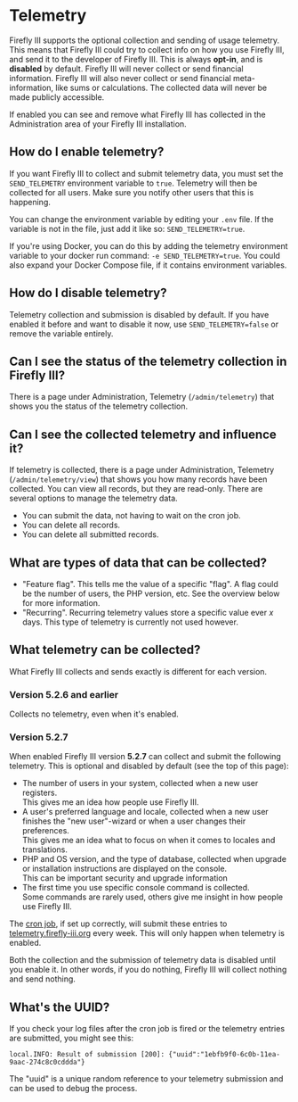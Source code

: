 # Telemetry

Firefly III supports the optional collection and sending of usage telemetry. This means that Firefly III could try to collect info on how you use Firefly III, and send it to the developer of Firefly III. This is always **opt-in**, and is **disabled** by default. Firefly III will never collect or send financial information. Firefly III will also never collect or send financial meta-information, like sums or calculations. The collected data will never be made publicly accessible.

If enabled you can see and remove what Firefly III has collected in the Administration area of your Firefly III installation.

## How do I enable telemetry?

If you want Firefly III to collect and submit telemetry data, you must set the `SEND_TELEMETRY` environment variable to `true`. Telemetry will then be collected for all users. Make sure you notify other users that this is happening.

You can change the environment variable by editing your `.env` file. If the variable is not in the file, just add it like so: `SEND_TELEMETRY=true`.

If you're using Docker, you can do this by adding the telemetry environment variable to your docker run command: `-e SEND_TELEMETRY=true`. You could also expand your Docker Compose file, if it contains environment variables.

## How do I disable telemetry?

Telemetry collection and submission is disabled by default. If you have enabled it before and want to disable it now, use `SEND_TELEMETRY=false` or remove the variable entirely. 

## Can I see the status of the telemetry collection in Firefly III?

There is a page under Administration, Telemetry (`/admin/telemetry`) that shows you the status of the telemetry collection. 

## Can I see the collected telemetry and influence it?

If telemetry is collected, there is a page under Administration, Telemetry (`/admin/telemetry/view`) that shows you how many records have been collected. You can view all records, but they are read-only. There are several options to manage the telemetry data.

- You can submit the data, not having to wait on the cron job.
- You can delete all records.
- You can delete all submitted records.

## What are types of data that can be collected?

- "Feature flag". This tells me the value of a specific "flag". A flag could be the number of users, the PHP version, etc. See the overview below for more information.
- "Recurring". Recurring telemetry values store a specific value ever *x* days. This type of telemetry is currently not used however.

## What telemetry can be collected?

What Firefly III collects and sends exactly is different for each version.

### Version 5.2.6 and earlier

Collects no telemetry, even when it's enabled.

### Version 5.2.7

When enabled Firefly III version **5.2.7** can collect and submit the following telemetry. This is optional and disabled by default (see the top of this page):

- The number of users in your system, collected when a new user registers.  
  This gives me an idea how people use Firefly III.
- A user's preferred language and locale, collected when a new user finishes the "new user"-wizard or when a user changes their preferences.  
  This gives me an idea what to focus on when it comes to locales and translations.
- PHP and OS version, and the type of database, collected when upgrade or installation instructions are displayed on the console.  
  This can be important security and upgrade information
- The first time you use specific console command is collected.  
  Some commands are rarely used, others give me insight in how people use Firefly III.

The [cron job](https://docs.firefly-iii.org/advanced-installation/cron), if set up correctly, will submit these entries to [telemetry.firefly-iii.org](https://telemetry.firefly-iii.org) every week. This will only happen when telemetry is enabled.

Both the collection and the submission of telemetry data is disabled until you enable it. In other words, if you do nothing, Firefly III will collect nothing and send nothing.

## What's the UUID?

If you check your log files after the cron job is fired or the telemetry entries are submitted, you might see this:

```
local.INFO: Result of submission [200]: {"uuid":"1ebfb9f0-6c0b-11ea-9aac-274c8c0cddda"}  
```

The "uuid" is a unique random reference to your telemetry submission and can be used to debug the process. 